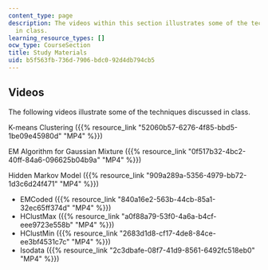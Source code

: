 ```yaml
---
content_type: page
description: The videos within this section illustrates some of the techniques discussed
  in class.
learning_resource_types: []
ocw_type: CourseSection
title: Study Materials
uid: b5f563fb-736d-7906-bdc0-92d4db794cb5
---
```


Videos
------

The following videos illustrate some of the techniques discussed in class.

K-means Clustering ({{% resource_link "52060b57-6276-4f85-bbd5-1be09e45980d" "MP4" %}})

EM Algorithm for Gaussian Mixture ({{% resource_link "0f517b32-4bc2-40ff-84a6-096625b04b9a" "MP4" %}})

Hidden Markov Model ({{% resource_link "909a289a-5356-4979-bb72-1d3c6d24f471" "MP4" %}})

*   EMCoded ({{% resource_link "840a16e2-563b-44cb-85a1-32ec65ff374d" "MP4" %}})
*   HClustMax ({{% resource_link "a0f88a79-53f0-4a6a-b4cf-eee9723e558b" "MP4" %}})
*   HClustMin ({{% resource_link "2683d1d8-cf17-4de8-84ce-ee3bf4531c7c" "MP4" %}})
*   Isodata ({{% resource_link "2c3dbafe-08f7-41d9-8561-6492fc518eb0" "MP4" %}})